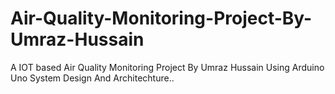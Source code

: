# Air-Quality-Monitoring-Project-By-Umraz-Hussain
 A IOT based Air Quality Monitoring Project By Umraz Hussain Using Arduino Uno 
 System Design And Architechture..
